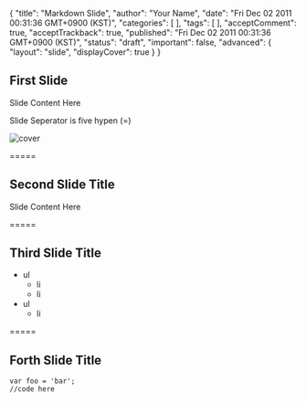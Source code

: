 {
    "title": "Markdown Slide",
    "author": "Your Name",
    "date": "Fri Dec 02 2011 00:31:36 GMT+0900 (KST)",
    "categories": [
    ],
    "tags": [
    ],
    "acceptComment": true,
    "acceptTrackback": true,
    "published": "Fri Dec 02 2011 00:31:36 GMT+0900 (KST)",
    "status": "draft",
    "important": false,
    "advanced": {
        "layout": "slide",
        "displayCover": true
    }
}

## First Slide

Slide Content Here

Slide Seperator is five hypen (=)

![cover](../_asserts/pictures/cover.jpg)

=====

## Second Slide Title

Slide Content Here


=====

## Third Slide Title

* ul
    - li
    - li
* ul
    - li

=====

## Forth Slide Title

```
var foo = 'bar';
//code here
```
